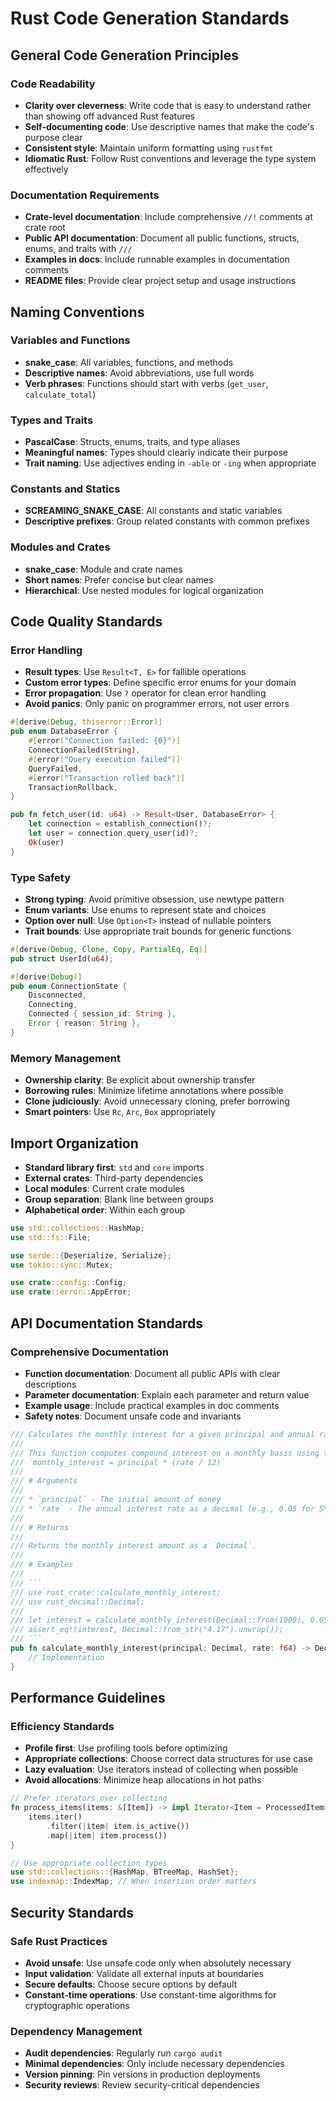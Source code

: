 # Rust Code Generation Standards

## General Code Generation Principles

### Code Readability
- **Clarity over cleverness**: Write code that is easy to understand rather than showing off advanced Rust features
- **Self-documenting code**: Use descriptive names that make the code's purpose clear
- **Consistent style**: Maintain uniform formatting using `rustfmt`
- **Idiomatic Rust**: Follow Rust conventions and leverage the type system effectively

### Documentation Requirements
- **Crate-level documentation**: Include comprehensive `//!` comments at crate root
- **Public API documentation**: Document all public functions, structs, enums, and traits with `///`
- **Examples in docs**: Include runnable examples in documentation comments
- **README files**: Provide clear project setup and usage instructions

## Naming Conventions

### Variables and Functions
- **snake_case**: All variables, functions, and methods
- **Descriptive names**: Avoid abbreviations, use full words
- **Verb phrases**: Functions should start with verbs (`get_user`, `calculate_total`)

### Types and Traits
- **PascalCase**: Structs, enums, traits, and type aliases
- **Meaningful names**: Types should clearly indicate their purpose
- **Trait naming**: Use adjectives ending in `-able` or `-ing` when appropriate

### Constants and Statics
- **SCREAMING_SNAKE_CASE**: All constants and static variables
- **Descriptive prefixes**: Group related constants with common prefixes

### Modules and Crates
- **snake_case**: Module and crate names
- **Short names**: Prefer concise but clear names
- **Hierarchical**: Use nested modules for logical organization

## Code Quality Standards

### Error Handling
- **Result types**: Use `Result<T, E>` for fallible operations
- **Custom error types**: Define specific error enums for your domain
- **Error propagation**: Use `?` operator for clean error handling
- **Avoid panics**: Only panic on programmer errors, not user errors

```rust
#[derive(Debug, thiserror::Error)]
pub enum DatabaseError {
    #[error("Connection failed: {0}")]
    ConnectionFailed(String),
    #[error("Query execution failed")]
    QueryFailed,
    #[error("Transaction rolled back")]
    TransactionRollback,
}

pub fn fetch_user(id: u64) -> Result<User, DatabaseError> {
    let connection = establish_connection()?;
    let user = connection.query_user(id)?;
    Ok(user)
}
```

### Type Safety
- **Strong typing**: Avoid primitive obsession, use newtype pattern
- **Enum variants**: Use enums to represent state and choices
- **Option over null**: Use `Option<T>` instead of nullable pointers
- **Trait bounds**: Use appropriate trait bounds for generic functions

```rust
#[derive(Debug, Clone, Copy, PartialEq, Eq)]
pub struct UserId(u64);

#[derive(Debug)]
pub enum ConnectionState {
    Disconnected,
    Connecting,
    Connected { session_id: String },
    Error { reason: String },
}
```

### Memory Management
- **Ownership clarity**: Be explicit about ownership transfer
- **Borrowing rules**: Minimize lifetime annotations where possible
- **Clone judiciously**: Avoid unnecessary cloning, prefer borrowing
- **Smart pointers**: Use `Rc`, `Arc`, `Box` appropriately

## Import Organization
- **Standard library first**: `std` and `core` imports
- **External crates**: Third-party dependencies
- **Local modules**: Current crate modules
- **Group separation**: Blank line between groups
- **Alphabetical order**: Within each group

```rust
use std::collections::HashMap;
use std::fs::File;

use serde::{Deserialize, Serialize};
use tokio::sync::Mutex;

use crate::config::Config;
use crate::error::AppError;
```

## API Documentation Standards

### Comprehensive Documentation
- **Function documentation**: Document all public APIs with clear descriptions
- **Parameter documentation**: Explain each parameter and return value
- **Example usage**: Include practical examples in doc comments
- **Safety notes**: Document unsafe code and invariants

```rust
/// Calculates the monthly interest for a given principal and annual rate.
///
/// This function computes compound interest on a monthly basis using the formula:
/// `monthly_interest = principal * (rate / 12)`
///
/// # Arguments
///
/// * `principal` - The initial amount of money
/// * `rate` - The annual interest rate as a decimal (e.g., 0.05 for 5%)
///
/// # Returns
///
/// Returns the monthly interest amount as a `Decimal`.
///
/// # Examples
///
/// ```
/// use rust_crate::calculate_monthly_interest;
/// use rust_decimal::Decimal;
///
/// let interest = calculate_monthly_interest(Decimal::from(1000), 0.05);
/// assert_eq!(interest, Decimal::from_str("4.17").unwrap());
/// ```
pub fn calculate_monthly_interest(principal: Decimal, rate: f64) -> Decimal {
    // Implementation
}
```

## Performance Guidelines

### Efficiency Standards
- **Profile first**: Use profiling tools before optimizing
- **Appropriate collections**: Choose correct data structures for use case
- **Lazy evaluation**: Use iterators instead of collecting when possible
- **Avoid allocations**: Minimize heap allocations in hot paths

```rust
// Prefer iterators over collecting
fn process_items(items: &[Item]) -> impl Iterator<Item = ProcessedItem> + '_ {
    items.iter()
        .filter(|item| item.is_active())
        .map(|item| item.process())
}

// Use appropriate collection types
use std::collections::{HashMap, BTreeMap, HashSet};
use indexmap::IndexMap; // When insertion order matters
```

## Security Standards

### Safe Rust Practices
- **Avoid unsafe**: Use unsafe code only when absolutely necessary
- **Input validation**: Validate all external inputs at boundaries
- **Secure defaults**: Choose secure options by default
- **Constant-time operations**: Use constant-time algorithms for cryptographic operations

### Dependency Management
- **Audit dependencies**: Regularly run `cargo audit`
- **Minimal dependencies**: Only include necessary dependencies
- **Version pinning**: Pin versions in production deployments
- **Security reviews**: Review security-critical dependencies